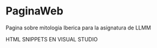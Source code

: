# PaginaWeb
Pagina sobre mitologia Iberica para la asignatura de LLMM

HTML SNIPPETS EN VISUAL STUDIO
